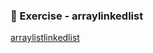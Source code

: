 ### 📝 Exercise - arraylinkedlist
[arraylistlinkedlist](https://github.com/Adhyashetty-bit/1workedexample/blob/main/arraylistlinkedlist/listinterfacedemo.png)
